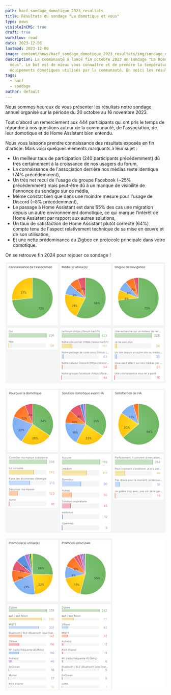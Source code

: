 ```yaml
---
path: hacf_sondage_domotique_2023_resultats
title: Résultats du sondage "La domotique et vous"
type: news
visibleInCMS: true
draft: true
workflow: read
date: 2023-12-06
lastmod: 2023-12-06
image: content/news/hacf_sondage_domotique_2023_resultats/img/sondage_domotique.png
description: La communauté a lancé fin octobre 2023 un sondage "La Domotique et
  vous". Le but est de mieux vous connaître et de prendre la température sur les
  équipements domotiques utilisés par la communauté. En voici les résultats.
tags:
  - hacf
  - sondage
author: default
---
```

Nous sommes heureux de vous présenter les résultats notre sondage annuel organisé sur la période du 20 octobre au 16 novembre 2023.

Tout d'abord un remerciement aux 444 participants qui ont pris le temps de répondre à nos questions autour de la communauté, de l'association, de leur domotique et de Home Assistant bien entendu.

Nous vous laissons prendre connaissance des résultats exposés en fin d'article.  Mais voici quelques éléments marquants à leur sujet :

- Un meilleur taux de participation (240 participants précédemment) dû très certainement à la croissance de nos usagers du forum,
- La connaissance de l'association derrière nos médias reste identique (74% précédemment),
- Un très net recul de l'usage du groupe Facebook (~25% précédemment) mais peut-être dû à un manque de visibilité de l'annonce du sondage sur ce média,
- Même constat bien que dans une moindre mesure pour l'usage de Discord (~8% précédemment),
- Le passage à Home Assistant est dans 65% des cas une migration depuis un autre environnement domotique, ce qui marque l'intérêt de Home Assistant par rapport aux autres solutions,
- Un taux de satisfaction de Home Assistant plutôt correcte (64%) compte tenu de l'aspect relativement technique de sa mise en œuvre et de son utilisation,
- Et une nette prédominance du Zigbee en protocole principale dans votre domotique.

On se retrouve fin 2024 pour rejouer ce sondage !

![Statistiques communauté HACF](content/news/hacf_sondage_domotique_2023_resultats/img/communaute.png)

![Statistiques environnement domotique](content/news/hacf_sondage_domotique_2023_resultats/img/domotique.png)

![Statistiques protocoles domotiques](content/news/hacf_sondage_domotique_2023_resultats/img/installation.png)
